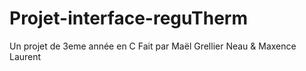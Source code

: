 # Projet-interface-reguTherm
Un projet de 3eme année en C
Fait par Maël Grellier Neau & Maxence Laurent